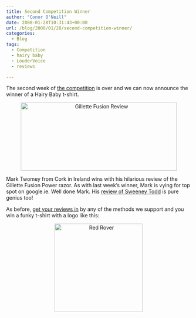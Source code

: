 ```yaml
---
title: Second Competition Winner
author: "Conor O'Neill"
date: 2008-01-28T10:31:43+00:00
url: /blog/2008/01/28/second-competition-winner/
categories:
  - Blog
tags:
  - Competition
  - hairy baby
  - LouderVoice
  - reviews

---
```

The second week of [the competition][1] is over and we can now announce the winner of a Hairy Baby t-shirt.</p> 

<p style="text-align: center">
  <img src="http://www.loudervoice.com/wp-content/uploads/2008/01/28/second-competition-winner/2225873760_b9c0eda2ee_o.png" alt="Gillette Fusion Review" height="185" width="425" />
</p>

</a>

Mark Twomey from Cork in Ireland wins with his hilarious review of the Gillette Fusion Power razor. As with last week&#8217;s winner, Mark is vying for top spot on google.ie. Well done Mark. His [review of Sweeney Todd][2] is pure genius too!

As before, [get your reviews in][1] by any of the methods we support and you win a funky t-shirt with a logo like this:

<p align="center">
  <img src="http://www.loudervoice.com/wp-content/uploads/2008/01/28/second-competition-winner/HBW0094_roverred.jpg" alt="Red Rover" height="240" width="240" />
</p>

 [1]: http://www.loudervoice.com/competition01
 [2]: http://www.loudervoice.com/reviews/390570698